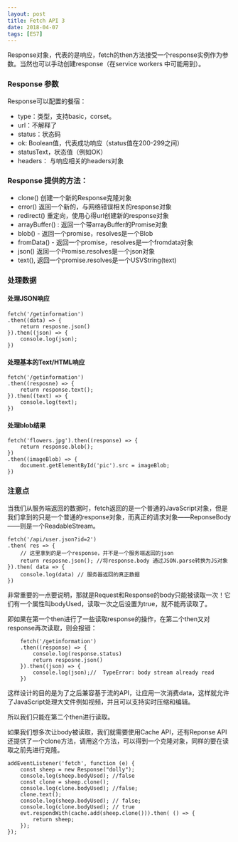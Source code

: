 ```yaml
---
layout: post
title: Fetch API 3
date: 2018-04-07
tags: [ES7]
---
```


Response对象，代表的是响应，fetch的then方法接受一个response实例作为参数。当然也可以手动创建response（在service workers 中可能用到）。

### Response 参数

Response可以配置的餐宿：


- type：类型，支持basic，corset。
- url：不解释了
- status：状态码
- ok: Boolean值，代表成功响应（status值在200-299之间）
- statusText，状态值（例如OK）
- headers： 与响应相关的headers对象

### Response 提供的方法：

- clone() 创建一个新的Response克隆对象
- error() 返回一个新的，与网络错误相关的response对象
- redirect() 重定向，使用心得url创建新的response对象
- arrayBuffer() : 返回一个带arrayBuffer的Promise对象
- blob() - 返回一个promise，resolves是一个Blob
- fromData() - 返回一个promise，resolves是一个fromdata对象
- json() 返回一个Promise.resolves是一个json对象
- text(), 返回一个promise.resolves是一个USVString(text)

### 处理数据

#### 处理JSON响应

    fetch('/getinformation')
    .then((data) => {
        return resposne.json()
    }).then((json) => {
        console.log(json);
    })

#### 处理基本的Text/HTML响应

    fetch('/getinformation')
    .then((resposne) => {
        return response.text();
    }).then((text) => {
        console.log(text);
    })

#### 处理blob结果

    fetch('flowers.jpg').then((response) => {
        return response.blob();
    })
    .then((imageBlob) => {
        document.getElementById('pic').src = imageBlob;
    })

### 注意点

当我们从服务端返回的数据时，fetch返回的是一个普通的JavaScript对象，但是我们拿到的只是一个普通的response对象，而真正的请求对象——ReponseBody——则是一个ReadableStream。

    fetch('/api/user.json?id=2')
    .then( res => {
        // 这里拿到的是一个response，并不是一个服务端返回的json
        return resposne.json(); //将response.body 通过JSON.parse转换为JS对象
    }).then( data => {
        console.log(data) // 服务器返回的真正数据
    })

非常重要的一点要说明，那就是Request和Response的body只能被读取一次！它们有一个属性叫bodyUsed，读取一次之后设置为true，就不能再读取了。

即如果在第一个then进行了一些读取response的操作，在第二个then又对response再次读取，则会报错：
       
        fetch('/getinformation')
        .then((response) => {
            console.log(response.status)
            return resposne.json()
        }).then((json) => {
            console.log(json);//  TypeError: body stream already read
        })


这样设计的目的是为了之后兼容基于流的API，让应用一次消费data，这样就允许了JavaScript处理大文件例如视频，并且可以支持实时压缩和编辑。

所以我们只能在第二个then进行读取。

如果我们想多次让body被读取，我们就需要使用Cache API，还有Reponse API还提供了一个clone方法，调用这个方法，可以得到一个克隆对象，同样的要在读取之前先进行克隆。

    addEventListener('fetch', function (e) {
        const sheep = new Response("dolly");
        console.log(sheep.bodyUsed); //false
        const clone = sheep.clone();
        console.log(clone.bodyUsed); //false;
        clone.text();
        console.log(sheep.bodyUsed); // false;
        console.log(clone.bodyUsed); // true
        evt.respondWith(cache.add(sheep.clone())).then( () => {
            return sheep;
        });
    });